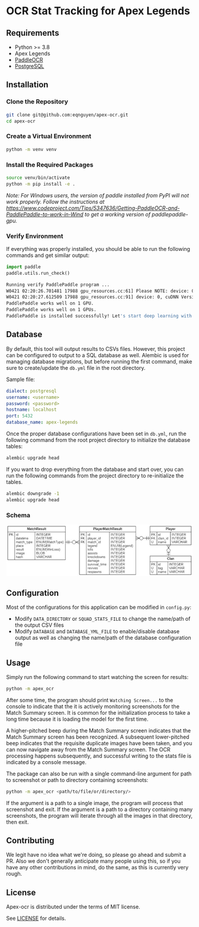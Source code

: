 # OCR Stat Tracking for Apex Legends

## Requirements

[requirements]: #requirements

- Python >= 3.8
- Apex Legends
- [PaddleOCR](https://github.com/PaddlePaddle/PaddleOCR)
- [PostgreSQL](https://www.postgresql.org/)

## Installation

[installation]: #installation

### Clone the Repository

```bash
git clone git@github.com:eqnguyen/apex-ocr.git
cd apex-ocr
```

### Create a Virtual Environment

```bash
python -m venv venv
```

### Install the Required Packages

```bash
source venv/bin/activate
python -m pip install -e .
```

_Note: For Windows users, the version of paddle installed from PyPI will not work properly. Follow the instructions at https://www.codeproject.com/Tips/5347636/Getting-PaddleOCR-and-PaddlePaddle-to-work-in-Wind to get a working version of paddlepaddle-gpu._

### Verify Environment

If everything was properly installed, you should be able to run the following commands and get similar output:

```python
import paddle
paddle.utils.run_check()
```

```bash
Running verify PaddlePaddle program ...
W0421 02:20:26.701481 17988 gpu_resources.cc:61] Please NOTE: device: 0, GPU Compute Capability: 8.6, Driver API Version: 12.1, Runtime API Version: 11.7
W0421 02:20:27.612509 17988 gpu_resources.cc:91] device: 0, cuDNN Version: 8.8.
PaddlePaddle works well on 1 GPU.
PaddlePaddle works well on 1 GPUs.
PaddlePaddle is installed successfully! Let's start deep learning with PaddlePaddle now.
```

## Database

[database]: #database

By default, this tool will output results to CSVs files. However, this project can be configured to output to a SQL database as well. Alembic is used for managing database migrations, but before running the first command, make sure to create/update the `db.yml` file in the root directory.

Sample file:

```yaml
dialect: postgresql
username: <username>
password: <password>
hostname: localhost
port: 5432
database_name: apex-legends
```

Once the proper database configurations have been set in `db.yml`, run the following command from the root project directory to initialize the database tables:

```bash
alembic upgrade head
```

If you want to drop everything from the database and start over, you can run the following commands from the project directory to re-initialize the tables.

```bash
alembic downgrade -1
alembic upgrade head
```

### Schema

![Database Schema](./docs/database_schema.jpg)

## Configuration

[configuration]: #configuration

Most of the configurations for this application can be modified in `config.py`:

- Modify `DATA_DIRECTORY` or `SQUAD_STATS_FILE` to change the name/path of the output CSV files
- Modify `DATABASE` and `DATABASE_YML_FILE` to enable/disable database output as well as changing the name/path of the database configuration file

## Usage

[usage]: #usage

Simply run the following command to start watching the screen for results:

```bash
python -m apex_ocr
```

After some time, the program should print `Watching Screen...` to the console to indicate that the it is actively monitoring screenshots for the Match Summary screen. It is common for the initialization process to take a long time because it is loading the model for the first time.

A higher-pitched beep during the Match Summary screen indicates that the Match Summary screen has been recognized. A subsequent lower-pitched beep indicates that the requisite duplicate images have been taken, and you can now navigate away from the Match Summary screen. The OCR processing happens subsequently, and successful writing to the stats file is indicated by a console message.

The package can also be run with a single command-line argument for path to screenshot or path to directory containing screenshots:

```bash
python -m apex_ocr <path/to/file/or/directory/>
```

If the argument is a path to a single image, the program will process that screenshot and exit. If the argument is a path to a directory containing many screenshots, the program will iterate through all the images in that directory, then exit. 

## Contributing

[contributing]: #contributing

We legit have no idea what we're doing, so please go ahead and submit a PR. Also we don't generally anticipate many people using this, so if you have any other contributions in mind, do the same, as this is currently very rough.

## License

[license]: #license

Apex-ocr is distributed under the terms of MIT license.

See [LICENSE](LICENSE) for details.
